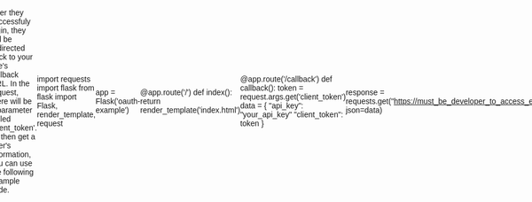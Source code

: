 # chbx-oauth
The official Github repository for the Chatterbox OAuth engine. You can see it at [https://auth.chbx.us](https://auth.chbx.us)




# What is Chatterbox OAuth

Chatterbox OAuth is a simple engine for authenticating users on whatever site you are working on.

Some beinefits include:

Not having to worry about signup/login pages.
Having a one click method for users to log into your site.
Analytics.


# Become a Developer

To add a "Log in With Chatterbox" to your site, simply sign up for a developer account [here](https://forms.google.com)
Shortly after you contact us, we will send you an email with extended information on Chatterbox OAuth and eventually YOUR CREDENTIALS.




# Add to Your Site

After signing up for a developer account and your request being approved, you can look on you dashboard and see your authorization URL. You can then copy and paste this as a hyperlink into your website in any style you want. One of our favorites is this:


'''
<!DOCTYPE html>
<html lang="en">
<head>
  <style>
    body {
      display: flex;
      justify-content: center;
      align-items: center;
      height: 100vh;
      margin: 0;
      font-family: Arial, sans-serif;
    }

    .login-btn {
      padding: 10px 20px;
      border-radius: 4px;
      background-color: #4285f4; /* Google Blue */
      color: white;
      text-decoration: none;
      font-size: 16px;
      font-weight: bold;
      text-transform: uppercase;
      letter-spacing: 0.5px;
      transition: background-color 0.3s;
    }

    .login-btn:hover {
      background-color: #357ae8; /* Slightly darker Google Blue on hover */
    }

    .login-btn::after {
      content: "\f3fe"; /* Unicode for the icon (example: FontAwesome) */
      font-family: FontAwesome; /* Make sure to include the icon font */
      margin-left: 10px; /* Adjust as needed */
    }
  </style>
</head>
<body>
  <a href="your_dev_url" class="login-btn">Log in with Chatterbox</a>
</body>
</html>
'''



It looks like this

![img1](https:// "img1")






# Getting A User's Information


After they successfuly login, they will be redirected back to your site's callback URL. In the request, there will be a parameter called 'client_token'. To then get a user's information, you can use the following example code.



import requests
import flask
from flask import Flask, render_template, request


app = Flask('oauth-example')

@app.route('/')
def index():
  return render_template('index.html')

  

@app.route('/callback')
def callback():
  token = request.args.get('client_token')
  data = {
    "api_key": "your_api_key"
    "client_token": token
  }

  response = requests.get("https://must_be_developer_to_access_endpoint.com", json=data)

  print("Callback Response")
  print(response.status_code)
  print(response.text)
  json = response.json()
  return render_template('show_info.html', json=json)


  app.run(host='0.0.0.0', port=8080)




  Notice: This will be the only time you can see the client_token without them loggin back in. Please save it somewhere secure. If we find that you are not using secure practices, your developer account may be terminated.








# Conclusion

We can't wait to see what people build with Chatterbox OAuth and since we just launched this new platform, we can't wait to expand on it in the future by adding more security and features!

If you have any questions, comments, or concerns, please contact us by emailing chbx.us@gmail.com.

Thanks!







